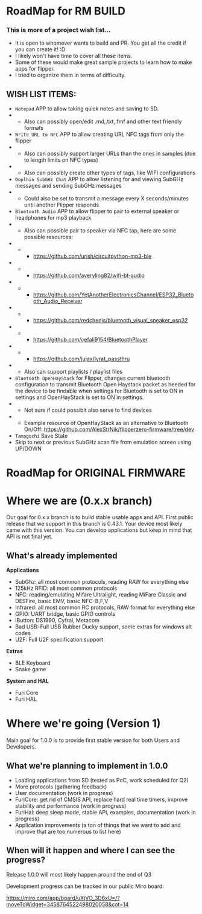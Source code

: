 # RoadMap for RM BUILD
### This is more of a project wish list...
- It is open to whomever wants to build and PR. You get all the credit if you can create it! :D
- I likely won't have time to cover all these items.
- Some of these would make great sample projects to learn how to make apps for flipper.
- I tried to organize them in terms of difficulty.

## WISH LIST ITEMS:
- `Notepad` APP to allow taking quick notes and saving to SD.
- - Also can possibly open/edit .md,.txt,.fmf and other text friendly formats
- `Write URL to NFC` APP to allow creating URL NFC tags from only the flipper
- - Also can possibly support larger URLs than the ones in samples (due to length limits on NFC types)
- - Also can possibly create other types of tags, like WIFI configurations
- `Doplhin SubGHz Chat` APP to allow listening for and viewing SubGHz messages and sending SubGHz messages
- - Could also be set to transmit a message every X seconds/minutes until another Flipper responds
- `Bluetooth Audio` APP to allow flipper to pair to external speaker or headphones for mp3 playback
- - Also can possible pair to speaker via NFC tap, here are some possible resources:
- - - https://github.com/urish/circuitpython-mp3-ble
- - - https://github.com/averyling82/wifi-bt-audio
- - - https://github.com/YetAnotherElectronicsChannel/ESP32_Bluetooth_Audio_Receiver
- - - https://github.com/redchenjs/bluetooth_visual_speaker_esp32
- - - https://github.com/cefali9154/BluetoothPlayer
- - - https://github.com/jujax/lyrat_passthru
- - Also can support playlists / playlist files
- `Bluetooth OpenHayStack` for Flipper, changes current bluetooth configuration to transmit Bluetooth Open Haystack packet as needed for the device to be findable when settings for Bluetooth is set to ON in settings and OpenHayStack is set to ON in settings.
- - Not sure if could possiblt also serve to find devices
- - Example resource of OpenHayStack as an alternative to Bluetooth On/Off: https://github.com/AlexStrNik/flipperzero-firmware/tree/dev
- `Tamagochi` Save State
- Skip to next or previous SubGHz scan file from emulation screen using UP/DOWN

# 
# 
# RoadMap for ORIGINAL FIRMWARE
# Where we are (0.x.x branch)
Our goal for 0.x.x branch is to build stable usable apps and API.
First public release that we support in this branch is 0.43.1. Your device most likely came with this version.
You can develop applications but keep in mind that API is not final yet.

## What's already implemented

**Applications**

- SubGhz: all most common protocols, reading RAW for everything else
- 125kHz RFID: all most common protocols
- NFC: reading/emulating Mifare Ultralight, reading MiFare Classic and DESFire, basic EMV, basic NFC-B,F,V
- Infrared: all most common RC protocols, RAW format for everything else
- GPIO: UART bridge, basic GPIO controls
- iButton: DS1990, Cyfral, Metacom
- Bad USB: Full USB Rubber Ducky support, some extras for windows alt codes
- U2F: Full U2F specification support

**Extras**

- BLE Keyboard
- Snake game

**System and HAL**

- Furi Core
- Furi HAL 

# Where we're going (Version 1)

Main goal for 1.0.0 is to provide first stable version for both Users and Developers.

## What we're planning to implement in 1.0.0

- Loading applications from SD (tested as PoC, work scheduled for Q2)
- More protocols (gathering feedback)
- User documentation (work in progress)
- FuriCore: get rid of CMSIS API, replace hard real time timers, improve stability and performance (work in progress)
- FuriHal: deep sleep mode, stable API, examples, documentation (work in progress)
- Application improvements (a ton of things that we want to add and improve that are too numerous to list here)

## When will it happen and where I can see the progress?

Release 1.0.0 will most likely happen around the end of Q3

Development progress can be tracked in our public Miro board:

https://miro.com/app/board/uXjVO_3D6xU=/?moveToWidget=3458764522498020058&cot=14

